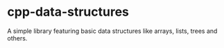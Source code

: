 # cpp-data-structures
A simple library featuring basic data structures like arrays, lists, trees and others.
